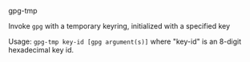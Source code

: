 gpg-tmp

Invoke `gpg` with a temporary keyring, initialized with a specified key

Usage: `gpg-tmp key-id [gpg argument(s)]`
where "key-id" is an 8-digit hexadecimal key id.
